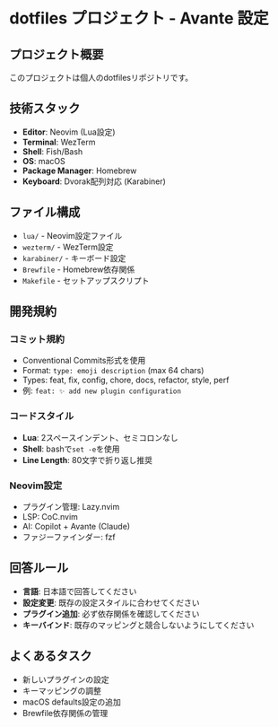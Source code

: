 # dotfiles プロジェクト - Avante 設定

## プロジェクト概要
このプロジェクトは個人のdotfilesリポジトリです。

## 技術スタック
- **Editor**: Neovim (Lua設定)
- **Terminal**: WezTerm
- **Shell**: Fish/Bash
- **OS**: macOS
- **Package Manager**: Homebrew
- **Keyboard**: Dvorak配列対応 (Karabiner)

## ファイル構成
- `lua/` - Neovim設定ファイル
- `wezterm/` - WezTerm設定
- `karabiner/` - キーボード設定
- `Brewfile` - Homebrew依存関係
- `Makefile` - セットアップスクリプト

## 開発規約

### コミット規約
- Conventional Commits形式を使用
- Format: `type: emoji description` (max 64 chars)
- Types: feat, fix, config, chore, docs, refactor, style, perf
- 例: `feat: ✨ add new plugin configuration`

### コードスタイル
- **Lua**: 2スペースインデント、セミコロンなし
- **Shell**: bashで`set -e`を使用
- **Line Length**: 80文字で折り返し推奨

### Neovim設定
- プラグイン管理: Lazy.nvim
- LSP: CoC.nvim
- AI: Copilot + Avante (Claude)
- ファジーファインダー: fzf

## 回答ルール
- **言語**: 日本語で回答してください
- **設定変更**: 既存の設定スタイルに合わせてください
- **プラグイン追加**: 必ず依存関係を確認してください
- **キーバインド**: 既存のマッピングと競合しないようにしてください

## よくあるタスク
- 新しいプラグインの設定
- キーマッピングの調整
- macOS defaults設定の追加
- Brewfile依存関係の管理